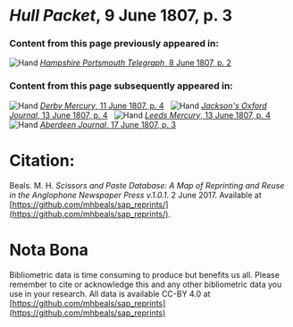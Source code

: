 # *Hull Packet*, 9 June 1807, p. 3  
  
### Content from this page previously appeared in:  
![Hand](http://scissorsandpaste.net/wp-content/uploads/2017/06/smallhandpointer.png) [*Hampshire Portsmouth Telegraph*, 8 June 1807, p. 2](https://mhbeals.github.io/sap_html/Hampshire-Portsmouth-Telegraph/Hampshire-Portsmouth-Telegraph-8-June-1807-p-2)  
  
### Content from this page subsequently appeared in:  
![Hand](http://scissorsandpaste.net/wp-content/uploads/2017/06/smallhandpointer.png) [*Derby Mercury*, 11 June 1807, p. 4](https://mhbeals.github.io/sap_html/Derby-Mercury/Derby-Mercury-11-June-1807-p-4)  
![Hand](http://scissorsandpaste.net/wp-content/uploads/2017/06/smallhandpointer.png) [*Jackson's Oxford Journal*, 13 June 1807, p. 4](https://mhbeals.github.io/sap_html/Jackson's-Oxford-Journal/Jackson's-Oxford-Journal-13-June-1807-p-4)  
![Hand](http://scissorsandpaste.net/wp-content/uploads/2017/06/smallhandpointer.png) [*Leeds Mercury*, 13 June 1807, p. 4](https://mhbeals.github.io/sap_html/Leeds-Mercury/Leeds-Mercury-13-June-1807-p-4)  
![Hand](http://scissorsandpaste.net/wp-content/uploads/2017/06/smallhandpointer.png) [*Aberdeen Journal*, 17 June 1807, p. 3](https://mhbeals.github.io/sap_html/Aberdeen-Journal/Aberdeen-Journal-17-June-1807-p-3)  


# Citation: 

Beals. M. H. *Scissors and Paste Database: A Map of Reprinting and Reuse in the Anglophone Newspaper Press v.1.0.1.* 2 June 2017. Available at [https://github.com/mhbeals/sap_reprints/](https://github.com/mhbeals/sap_reprints/). 

# Nota Bona

Bibliometric data is time consuming to produce but benefits us all. Please remember to cite or acknowledge this and any other bibliometric data you use in your research. All data is available CC-BY 4.0 at [https://github.com/mhbeals/sap_reprints](https://github.com/mhbeals/sap_reprints)